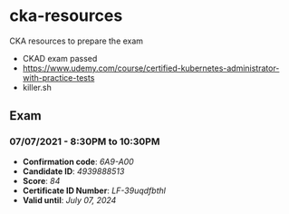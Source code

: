 # cka-resources

CKA resources to prepare the exam

- CKAD exam passed
- https://www.udemy.com/course/certified-kubernetes-administrator-with-practice-tests
- killer.sh

## Exam

### 07/07/2021 - 8:30PM to 10:30PM

- **Confirmation code**: *6A9-A00*
- **Candidate ID**: *4939888513*
- **Score**: *84*
- **Certificate ID Number**: *LF-39uqdfbthl*
- **Valid until**: *July 07, 2024*